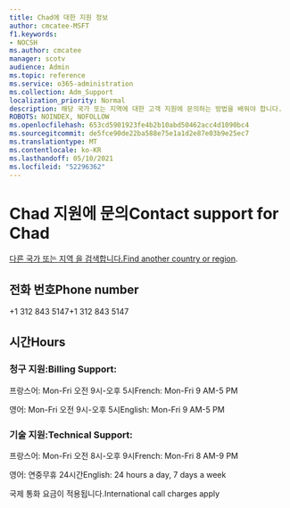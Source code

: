 ```yaml
---
title: Chad에 대한 지원 정보
author: cmcatee-MSFT
f1.keywords:
- NOCSH
ms.author: cmcatee
manager: scotv
audience: Admin
ms.topic: reference
ms.service: o365-administration
ms.collection: Adm_Support
localization_priority: Normal
description: 해당 국가 또는 지역에 대한 고객 지원에 문의하는 방법을 배워야 합니다.
ROBOTS: NOINDEX, NOFOLLOW
ms.openlocfilehash: 653cd5901923fe4b2b10abd50462acc4d1090bc4
ms.sourcegitcommit: de5fce90de22ba588e75e1a1d2e87e03b9e25ec7
ms.translationtype: MT
ms.contentlocale: ko-KR
ms.lasthandoff: 05/10/2021
ms.locfileid: "52296362"
---
```

# <a name="contact-support-for-chad"></a><span data-ttu-id="a6e46-103">Chad 지원에 문의</span><span class="sxs-lookup"><span data-stu-id="a6e46-103">Contact support for Chad</span></span>

<span data-ttu-id="a6e46-104">[다른 국가 또는 지역 을 검색합니다.](../../business-video/get-help-support.md)</span><span class="sxs-lookup"><span data-stu-id="a6e46-104">[Find another country or region](../../business-video/get-help-support.md).</span></span>

## <a name="phone-number"></a><span data-ttu-id="a6e46-105">전화 번호</span><span class="sxs-lookup"><span data-stu-id="a6e46-105">Phone number</span></span>
<span data-ttu-id="a6e46-106">+1 312 843 5147</span><span class="sxs-lookup"><span data-stu-id="a6e46-106">+1 312 843 5147</span></span>

## <a name="hours"></a><span data-ttu-id="a6e46-107">시간</span><span class="sxs-lookup"><span data-stu-id="a6e46-107">Hours</span></span>
### <a name="billing-support"></a><span data-ttu-id="a6e46-108">청구 지원:</span><span class="sxs-lookup"><span data-stu-id="a6e46-108">Billing Support:</span></span>

<span data-ttu-id="a6e46-109">프랑스어: Mon-Fri 오전 9시-오후 5시</span><span class="sxs-lookup"><span data-stu-id="a6e46-109">French: Mon-Fri 9 AM-5 PM</span></span>

<span data-ttu-id="a6e46-110">영어: Mon-Fri 오전 9시-오후 5시</span><span class="sxs-lookup"><span data-stu-id="a6e46-110">English: Mon-Fri 9 AM-5 PM</span></span>

### <a name="technical-support"></a><span data-ttu-id="a6e46-111">기술 지원:</span><span class="sxs-lookup"><span data-stu-id="a6e46-111">Technical Support:</span></span>

<span data-ttu-id="a6e46-112">프랑스어: Mon-Fri 오전 8시-오후 9시</span><span class="sxs-lookup"><span data-stu-id="a6e46-112">French: Mon-Fri 8 AM-9 PM</span></span>

<span data-ttu-id="a6e46-113">영어: 연중무휴 24시간</span><span class="sxs-lookup"><span data-stu-id="a6e46-113">English: 24 hours a day, 7 days a week</span></span>

<span data-ttu-id="a6e46-114">국제 통화 요금이 적용됩니다.</span><span class="sxs-lookup"><span data-stu-id="a6e46-114">International call charges apply</span></span>
